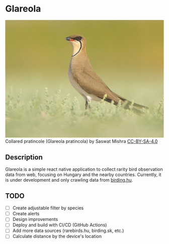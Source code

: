# Glareola

![ ](./assets/glareola_pratincola.jpg)
Collared pratincole (Glareola pratincola) by Saswat Mishra
[CC-BY-SA-4.0](https://commons.wikimedia.org/wiki/Category:CC-BY-SA-4.0)


## Description

Glareola is a simple react native application to collect rarity bird
observation data from web, focusing on Hungary and the nearby countries.
Currently, it is under development and only crawling data from 
[birding.hu](http://www.birding.hu).

## TODO

- [ ] Create adjustable filter by species
- [ ] Create alerts
- [ ] Design improvements
- [ ] Deploy and build with CI/CD (GitHub Actions)
- [ ] Add more data sources (rarebirds.hu, birding.sk, etc.)
- [ ] Calculate distance by the device's location
